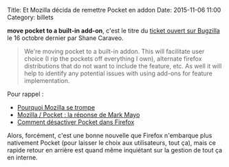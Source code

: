 Title: Et Mozilla décida de remettre Pocket en addon
Date: 2015-11-06 11:00
Category: billets

**move pocket to a built-in add-on**, c'est le titre du [ticket ouvert sur Bugzilla](https://bugzilla.mozilla.org/show_bug.cgi?id=1215694) le 16 octobre dernier par Shane Caraveo.

> We're moving pocket to a built-in addon.  This will facilitate user choice (I rip the pockets off everything I own), alternate firefox distributions that do not want to include the feature, etc.  As well it will help to identify any potential issues with using add-ons for feature implementation.

Pour rappel :

* [Pourquoi Mozilla se trompe]({filename}pourquoi-mozilla-se-trompe.md)
* [Mozilla / Pocket : la réponse de Mark Mayo]({filename}reponse-mozilla.md)
* [Comment désactiver Pocket dans Firefox](https://support.mozilla.org/fr/kb/desactiver-reactiver-pocket-sur-firefox)

Alors, forcément, c'est une bonne nouvelle que Firefox n'embarque plus nativement Pocket (pour laisser le choix aux utilisateurs, tout ça), mais ce rapide retour en arrière est quand même inquiétant sur la gestion de tout ça en interne.
